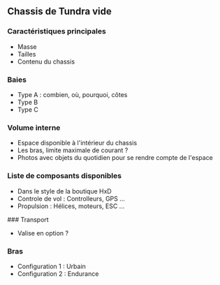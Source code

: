 ## Chassis de Tundra vide

### Caractéristiques principales

* Masse
* Tailles
* Contenu du chassis

### Baies

* Type A : combien, où, pourquoi, côtes
* Type B
* Type C

### Volume interne

* Espace disponible à l'intérieur du chassis
* Les bras, limite maximale de courant ?
* Photos avec objets du quotidien pour se rendre compte de l'espace

### Liste de composants disponibles

* Dans le style de la boutique HxD
* Controle de vol : Controlleurs, GPS ...
* Propulsion : Hélices, moteurs, ESC ...

### Transport

* Valise en option ?

### Bras

* Configuration 1 : Urbain
* Configuration 2 : Endurance